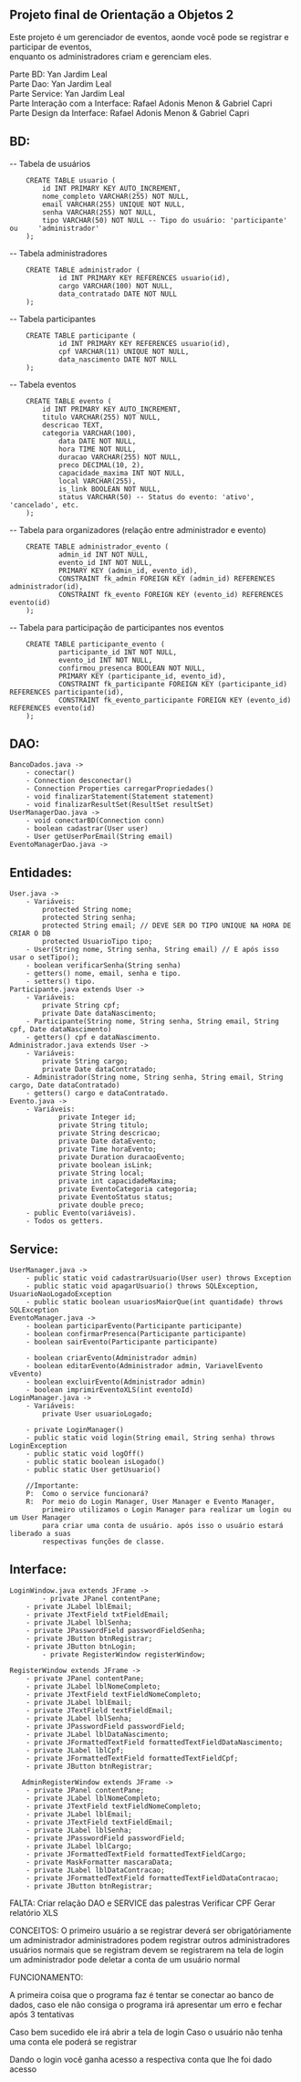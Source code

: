 ## Projeto final de Orientação a Objetos 2 <br>
Este projeto é um gerenciador de eventos, aonde você pode se registrar e participar de eventos, <br>
enquanto os administradores criam e gerenciam eles.

Parte BD: Yan Jardim Leal <br>
Parte Dao: Yan Jardim Leal <br>
Parte Service: Yan Jardim Leal <br>
Parte Interação com a Interface: Rafael Adonis Menon & Gabriel Capri <br>
Parte Design da Interface: Rafael Adonis Menon & Gabriel Capri <br>

## BD:
	
-- Tabela de usuários

		CREATE TABLE usuario (
 	   		id INT PRIMARY KEY AUTO_INCREMENT,
 	   		nome_completo VARCHAR(255) NOT NULL,
 	   		email VARCHAR(255) UNIQUE NOT NULL,
 	   		senha VARCHAR(255) NOT NULL,
 	   		tipo VARCHAR(50) NOT NULL -- Tipo do usuário: 'participante' ou 	'administrador'
		);
	
-- Tabela administradores

		CREATE TABLE administrador (
	    		id INT PRIMARY KEY REFERENCES usuario(id),
	    		cargo VARCHAR(100) NOT NULL,
	    		data_contratado DATE NOT NULL
		);

-- Tabela participantes

		CREATE TABLE participante (
	    		id INT PRIMARY KEY REFERENCES usuario(id),
	    		cpf VARCHAR(11) UNIQUE NOT NULL,
	    		data_nascimento DATE NOT NULL
		);

-- Tabela eventos

		CREATE TABLE evento (
    		id INT PRIMARY KEY AUTO_INCREMENT,
    		titulo VARCHAR(255) NOT NULL,
    		descricao TEXT,
    		categoria VARCHAR(100),
	    		data DATE NOT NULL,
	    		hora TIME NOT NULL,
	    		duracao VARCHAR(255) NOT NULL,
	    		preco DECIMAL(10, 2),
	    		capacidade_maxima INT NOT NULL,
	    		local VARCHAR(255),
	    		is_link BOOLEAN NOT NULL,
	    		status VARCHAR(50) -- Status do evento: 'ativo', 'cancelado', etc.
		);
	
-- Tabela para organizadores (relação entre administrador e evento)

		CREATE TABLE administrador_evento (
	    		admin_id INT NOT NULL,
	    		evento_id INT NOT NULL,
	    		PRIMARY KEY (admin_id, evento_id),
	    		CONSTRAINT fk_admin FOREIGN KEY (admin_id) REFERENCES administrador(id),
	    		CONSTRAINT fk_evento FOREIGN KEY (evento_id) REFERENCES evento(id)
		);

-- Tabela para participação de participantes nos eventos

		CREATE TABLE participante_evento (
	    		participante_id INT NOT NULL,
	    		evento_id INT NOT NULL,
	    		confirmou_presenca BOOLEAN NOT NULL,
	    		PRIMARY KEY (participante_id, evento_id),
	    		CONSTRAINT fk_participante FOREIGN KEY (participante_id) 		REFERENCES participante(id),
	    		CONSTRAINT fk_evento_participante FOREIGN KEY (evento_id) 		REFERENCES evento(id)
		);

## DAO:

	BancoDados.java ->
		- conectar()
		- Connection desconectar()
		- Connection Properties carregarPropriedades()
		- void finalizarStatement(Statement statement)
		- void finalizarResultSet(ResultSet resultSet)
	UserManagerDao.java ->
		- void conectarBD(Connection conn)
		- boolean cadastrar(User user)
		- User getUserPorEmail(String email)
	EventoManagerDao.java ->

## Entidades:
	User.java ->
		- Variáveis:
			protected String nome;
			protected String senha;
			protected String email; // DEVE SER DO TIPO UNIQUE NA HORA DE CRIAR O DB
			protected UsuarioTipo tipo;
		- User(String nome, String senha, String email) // E após isso usar o setTipo();
		- boolean verificarSenha(String senha)
		- getters() nome, email, senha e tipo.
		- setters() tipo.
	Participante.java extends User ->
		- Variáveis:
			private String cpf;
			private Date dataNascimento;
		- Participante(String nome, String senha, String email, String cpf, Date dataNascimento)
		- getters() cpf e dataNascimento.
	Administrador.java extends User ->
		- Variáveis:
			private String cargo;
			private Date dataContratado;
		- Administrador(String nome, String senha, String email, String cargo, Date dataContratado)
		- getters() cargo e dataContratado.
	Evento.java ->
		- Variáveis:
				private Integer id;
				private String titulo;
				private String descricao;
				private Date dataEvento;
				private Time horaEvento;
				private Duration duracaoEvento;
				private boolean isLink;
				private String local;
				private int capacidadeMaxima;
				private EventoCategoria categoria;
				private EventoStatus status;
				private double preco;
		- public Evento(variáveis).
		- Todos os getters.
## Service:
	UserManager.java ->
		- public static void cadastrarUsuario(User user) throws Exception
		- public static void apagarUsuario() throws SQLException, UsuarioNaoLogadoException
		- public static boolean usuariosMaiorQue(int quantidade) throws SQLException
	EventoManager.java ->
		- boolean participarEvento(Participante participante)
		- boolean confirmarPresenca(Participante participante)
		- boolean sairEvento(Participante participante)
			
		- boolean criarEvento(Administrador admin)
		- boolean editarEvento(Administrador admin, VariavelEvento vEvento)
		- boolean excluirEvento(Administrador admin)
		- boolean imprimirEventoXLS(int eventoId)
	LoginManager.java ->
		- Variáveis:
			private User usuarioLogado;
		
		- private LoginManager()
		- public static void login(String email, String senha) throws LoginException 
		- public static void logOff()
		- public static boolean isLogado()
		- public static User getUsuario()
		
		//Importante:
		P: 	Como o service funcionará?
		R: 	Por meio do Login Manager, User Manager e Evento Manager,
			primeiro utilizamos o Login Manager para realizar um login ou um User Manager
			para criar uma conta de usuário. após isso o usuário estará liberado a suas
			respectivas funções de classe.
## Interface:
	
	LoginWindow.java extends JFrame ->
	    	- private JPanel contentPane;
		- private JLabel lblEmail;
		- private JTextField txtFieldEmail;
		- private JLabel lblSenha;
		- private JPasswordField passwordFieldSenha;
		- private JButton btnRegistrar;
		- private JButton btnLogin;
        	- private RegisterWindow registerWindow;
		
	RegisterWindow extends JFrame ->	
		- private JPanel contentPane;
		- private JLabel lblNomeCompleto;
		- private JTextField textFieldNomeCompleto;
		- private JLabel lblEmail;
		- private JTextField textFieldEmail;
		- private JLabel lblSenha;
		- private JPasswordField passwordField;
		- private JLabel lblDataNascimento;
		- private JFormattedTextField formattedTextFieldDataNascimento;
		- private JLabel lblCpf;
		- private JFormattedTextField formattedTextFieldCpf;
		- private JButton btnRegistrar;

       AdminRegisterWindow extends JFrame ->
		- private JPanel contentPane;
		- private JLabel lblNomeCompleto;
		- private JTextField textFieldNomeCompleto;
		- private JLabel lblEmail;
		- private JTextField textFieldEmail;
		- private JLabel lblSenha;
		- private JPasswordField passwordField;
		- private JLabel lblCargo;
		- private JFormattedTextField formattedTextFieldCargo;
		- private MaskFormatter mascaraData;
		- private JLabel lblDataContracao;
		- private JFormattedTextField formattedTextFieldDataContracao;
	 	- private JButton btnRegistrar;
	
FALTA:
Criar relação DAO e SERVICE das palestras
Verificar CPF
Gerar relatório XLS

CONCEITOS:
O primeiro usuário a se registrar deverá ser obrigatóriamente um administrador
administradores podem registrar outros administradores
usuários normais que se registram devem se registrarem na tela de login
um administrador pode deletar a conta de um usuário normal

FUNCIONAMENTO:

A primeira coisa que o programa faz é tentar se conectar ao banco de dados, caso ele não consiga o programa irá
apresentar um erro e fechar após 3 tentativas

Caso bem sucedido ele irá abrir a tela de login
Caso o usuário não tenha uma conta ele poderá se registrar

Dando o login você ganha acesso a respectiva conta que lhe foi dado acesso


